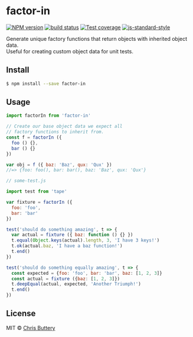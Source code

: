 # factor-in

[![NPM version][npm-image]][npm-url]
[![build status][travis-image]][travis-url]
[![Test coverage][coveralls-image]][coveralls-url]
[![js-standard-style][standard-image]][standard-url]

Generate unique factory functions that return objects with inherited object data.  
Useful for creating custom object data for unit tests.

## Install

```sh
$ npm install --save factor-in
```

## Usage

```js
import factorIn from 'factor-in'

// Create our base object data we expect all
// factory functions to inherit from.
const f = factorIn ({
  foo () {},
  bar () {}
})

var obj = f ({ baz: 'Baz', qux: 'Qux' })
//=> {foo: foo(), bar: bar(), baz: 'Baz', qux: 'Qux'}
```

```js
// some-test.js

import test from 'tape'

var fixture = factorIn ({
  foo: 'foo',
  bar: 'bar'
})

test('should do something amazing', t => {
  var actual = fixture ({ baz: function () {} })
  t.equal(Object.keys(actual).length, 3, 'I have 3 keys!')
  t.ok(actual.baz, 'I have a baz function!')
  t.end()
})

test('should do something equally amazing', t => {
  const expected = {foo: 'foo', bar: 'bar', baz: [1, 2, 3]}
  const actual = fixture ({baz: [1, 2, 3]})
  t.deepEqual(actual, expected, 'Another Triumph!')
  t.end()
})
```

## License

MIT © [Chris Buttery](http://chrisbuttery.com)

[npm-image]: https://img.shields.io/npm/v/factor-in.svg?style=flat-square
[npm-url]: https://npmjs.org/package/factor-in
[travis-image]: https://img.shields.io/travis/chrisbuttery/factor-in.svg?style=flat-square
[travis-url]: https://travis-ci.org/chrisbuttery/factor-in
[standard-image]: https://img.shields.io/badge/code%20style-standard-brightgreen.svg?style=flat-square
[standard-url]: https://github.com/feross/standard
[coveralls-image]: https://img.shields.io/coveralls/chrisbuttery/factor-in.svg?style=flat-square
[coveralls-url]: https://coveralls.io/r/chrisbuttery/factor-in?branch=master
